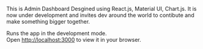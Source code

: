 This is Admin Dashboard Desgined using React.js, Material UI, Chart.js.
It is now under development and invites dev around the world to contibute and make something bigger together.

Runs the app in the development mode.\
Open [http://localhost:3000](http://localhost:3000) to view it in your browser.

